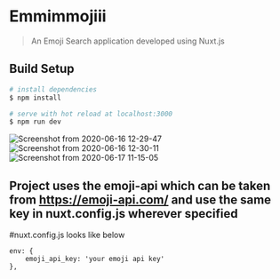 # Emmimmojiii

> An Emoji Search application developed using Nuxt.js 

## Build Setup

```bash
# install dependencies
$ npm install

# serve with hot reload at localhost:3000
$ npm run dev

```
![Screenshot from 2020-06-16 12-29-47](https://user-images.githubusercontent.com/38497682/84741790-3294f200-afcd-11ea-9350-49eb8862e56f.png)
![Screenshot from 2020-06-16 12-30-11](https://user-images.githubusercontent.com/38497682/84741794-358fe280-afcd-11ea-8a09-52e87c19072e.png)
![Screenshot from 2020-06-17 11-15-05](https://user-images.githubusercontent.com/38497682/84859977-d349e700-b08b-11ea-8fee-bb8e8c1f3402.png)


## Project uses the emoji-api which can be taken from https://emoji-api.com/ and use the same key in nuxt.config.js wherever specified

#nuxt.config.js looks like below

```
env: {
    emoji_api_key: 'your emoji api key'
},

```